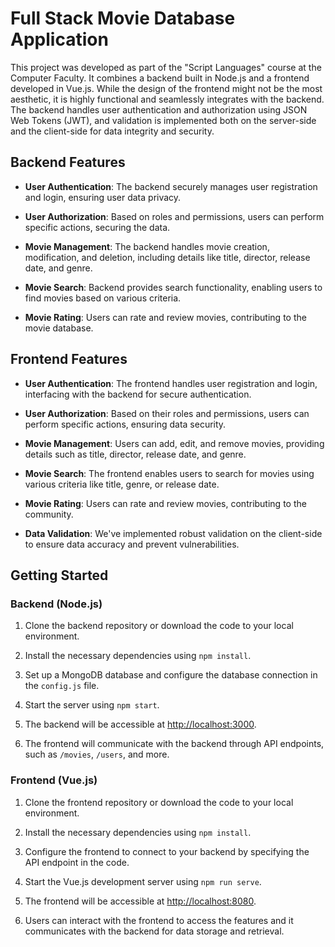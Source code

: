 # Full Stack Movie Database Application

This project was developed as part of the "Script Languages" course at the Computer Faculty. It combines a backend built in Node.js and a frontend developed in Vue.js. While the design of the frontend might not be the most aesthetic, it is highly functional and seamlessly integrates with the backend. The backend handles user authentication and authorization using JSON Web Tokens (JWT), and validation is implemented  both on the server-side and the client-side for data integrity and security.

## Backend Features

- **User Authentication**: The backend securely manages user registration and login, ensuring user data privacy.

- **User Authorization**: Based on roles and permissions, users can perform specific actions, securing the data.

- **Movie Management**: The backend handles movie creation, modification, and deletion, including details like title, director, release date, and genre.

- **Movie Search**: Backend provides search functionality, enabling users to find movies based on various criteria.

- **Movie Rating**: Users can rate and review movies, contributing to the movie database.

## Frontend Features

- **User Authentication**: The frontend handles user registration and login, interfacing with the backend for secure authentication.

- **User Authorization**: Based on their roles and permissions, users can perform specific actions, ensuring data security.

- **Movie Management**: Users can add, edit, and remove movies, providing details such as title, director, release date, and genre.

- **Movie Search**: The frontend enables users to search for movies using various criteria like title, genre, or release date.

- **Movie Rating**: Users can rate and review movies, contributing to the community.

- **Data Validation**: We've implemented robust validation on the client-side to ensure data accuracy and prevent vulnerabilities.

## Getting Started

### Backend (Node.js)

1. Clone the backend repository or download the code to your local environment.

2. Install the necessary dependencies using `npm install`.

3. Set up a MongoDB database and configure the database connection in the `config.js` file.

4. Start the server using `npm start`.

5. The backend will be accessible at [http://localhost:3000](http://localhost:3000).

6. The frontend will communicate with the backend through API endpoints, such as `/movies`, `/users`, and more.

### Frontend (Vue.js)

1. Clone the frontend repository or download the code to your local environment.

2. Install the necessary dependencies using `npm install`.

3. Configure the frontend to connect to your backend by specifying the API endpoint in the code.

4. Start the Vue.js development server using `npm run serve`.

5. The frontend will be accessible at [http://localhost:8080](http://localhost:8080).

6. Users can interact with the frontend to access the features and it communicates with the backend for data storage and retrieval.

